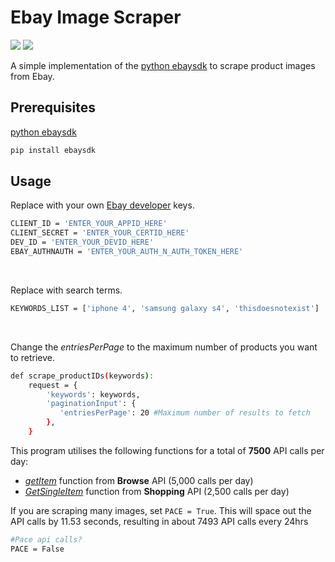 # Ebay Image Scraper
![](https://img.shields.io/badge/Python-3.8.1-blue) ![](https://img.shields.io/badge/ebaysdk%20python-2.2.0-green)


A simple implementation of the [python ebaysdk](https://github.com/timotheus/ebaysdk-python) to scrape product images from Ebay.

## Prerequisites

[python ebaysdk](https://github.com/timotheus/ebaysdk-python)
```sh
pip install ebaysdk
```


## Usage 

Replace with your own [Ebay developer](https://developer.ebay.com/) keys.
```sh
CLIENT_ID = 'ENTER_YOUR_APPID_HERE'
CLIENT_SECRET = 'ENTER_YOUR_CERTID_HERE'
DEV_ID = 'ENTER_YOUR_DEVID_HERE'
EBAY_AUTHNAUTH = 'ENTER_YOUR_AUTH_N_AUTH_TOKEN_HERE'
```
<br />

Replace with search terms.
```sh
KEYWORDS_LIST = ['iphone 4', 'samsung galaxy s4', 'thisdoesnotexist']
```
<br />


Change the *entriesPerPage* to the maximum number of products you want to retrieve.
```sh
def scrape_productIDs(keywords):
    request = {
        'keywords': keywords,
        'paginationInput': {
           'entriesPerPage': 20 #Maximum number of results to fetch
        },
    }
```

This program utilises the following functions for a total of **7500** API calls per day:
- [*getItem*](https://developer.ebay.com/api-docs/buy/browse/resources/item/methods/getItem?mkevt=1&mkcid=1&mkrid=711-53200-19255-0&campid=5337590774&customid=&toolid=10001) function from **Browse** API (5,000 calls per day)
- [*GetSingleItem*](https://developer.ebay.com/devzone/shopping/docs/CallRef/GetSingleItem.html?mkevt=1&mkcid=1&mkrid=711-53200-19255-0&campid=5337590774&customid=&toolid=10001) function from **Shopping** API (2,500 calls per day)

If you are scraping many images, set `PACE = True`.
This will space out the API calls by 11.53 seconds, resulting in about 7493 API calls every 24hrs

```sh
#Pace api calls?
PACE = False
```


